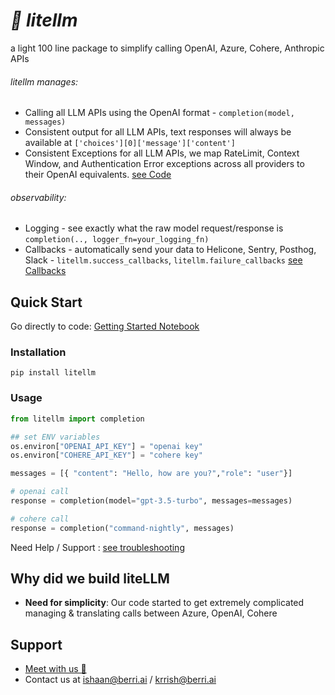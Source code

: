 # *🚅 litellm*
a light 100 line package to simplify calling OpenAI, Azure, Cohere, Anthropic APIs 

###### litellm manages:
* Calling all LLM APIs using the OpenAI format - `completion(model, messages)`
* Consistent output for all LLM APIs, text responses will always be available at `['choices'][0]['message']['content']`
* Consistent Exceptions for all LLM APIs, we map RateLimit, Context Window, and Authentication Error exceptions across all providers to their OpenAI equivalents. [see Code](https://github.com/BerriAI/litellm/blob/ba1079ff6698ef238c5c7f771dd2b698ec76f8d9/litellm/utils.py#L250)

###### observability:
* Logging - see exactly what the raw model request/response is `completion(.., logger_fn=your_logging_fn)`
* Callbacks - automatically send your data to Helicone, Sentry, Posthog, Slack - `litellm.success_callbacks`, `litellm.failure_callbacks` [see Callbacks](https://litellm.readthedocs.io/en/latest/advanced/)

## Quick Start
Go directly to code: [Getting Started Notebook](https://colab.research.google.com/drive/1gR3pY-JzDZahzpVdbGBtrNGDBmzUNJaJ?usp=sharing)
### Installation
```
pip install litellm
```

### Usage
```python
from litellm import completion

## set ENV variables
os.environ["OPENAI_API_KEY"] = "openai key"
os.environ["COHERE_API_KEY"] = "cohere key"

messages = [{ "content": "Hello, how are you?","role": "user"}]

# openai call
response = completion(model="gpt-3.5-turbo", messages=messages)

# cohere call
response = completion("command-nightly", messages)
```
Need Help / Support : [see troubleshooting](https://litellm.readthedocs.io/en/latest/troubleshoot)

## Why did we build liteLLM 
- **Need for simplicity**: Our code started to get extremely complicated managing & translating calls between Azure, OpenAI, Cohere

## Support
* [Meet with us 👋](https://calendly.com/d/4mp-gd3-k5k/berriai-1-1-onboarding-litellm-hosted-version)
* Contact us at ishaan@berri.ai / krrish@berri.ai
